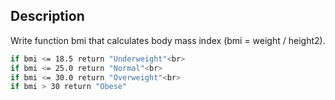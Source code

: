 ## Description

Write function bmi that calculates body mass index (bmi = weight / height2).

```bash
if bmi <= 18.5 return "Underweight"<br>
if bmi <= 25.0 return "Normal"<br>
if bmi <= 30.0 return "Overweight"<br>
if bmi > 30 return "Obese"
```
